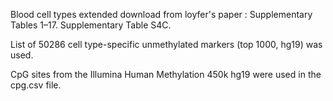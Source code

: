 
Blood cell types extended download from loyfer's paper : Supplementary Tables 1–17. Supplementary Table S4C. 
  
List of 50286 cell type-specific unmethylated markers (top 1000, hg19) was used.

CpG sites from the Illumina Human Methylation 450k hg19 were used in the cpg.csv file.
